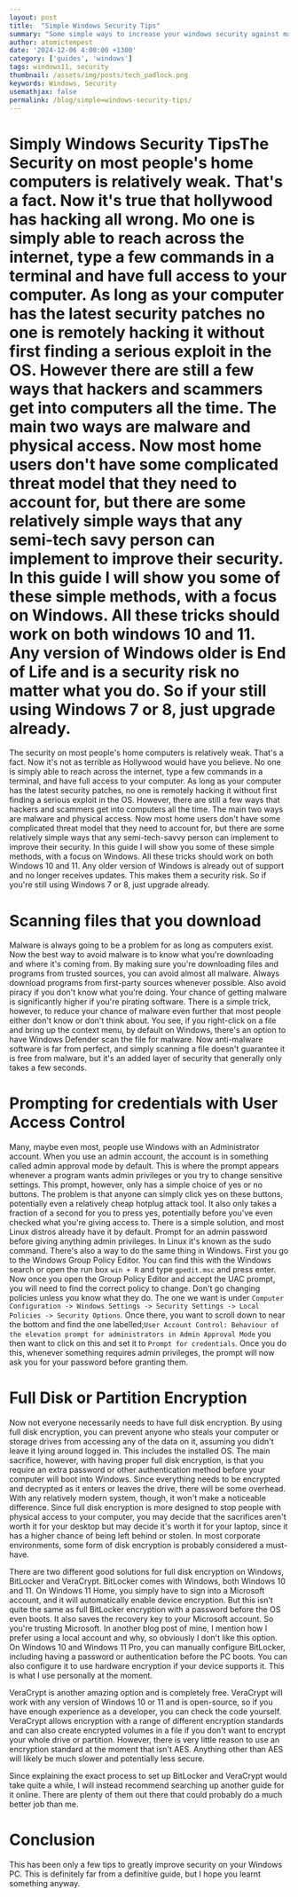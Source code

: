 ```yaml
---
layout: post
title:  "Simple Windows Security Tips"
summary: "Some simple ways to increase your windows security against malware, hackers and more."
author: atomictempest
date: '2024-12-06 4:00:00 +1300'
category: ['guides', 'windows']
tags: windows11, security
thumbnail: /assets/img/posts/tech_padlock.png
keywords: Windows, Security
usemathjax: false
permalink: /blog/simple=windows-security-tips/
---
```


# Simply Windows Security TipsThe Security on most people's home computers is relatively weak. That's a fact. Now it's true that hollywood has hacking all wrong. Mo one is simply able to reach across the internet, type a few commands in a terminal and have full access to your computer. As long as your computer has the latest security patches no one is remotely hacking it without first finding a serious exploit in the OS. However there are still a few ways that hackers and scammers get into computers all the time. The main two ways are malware and physical access. Now most home users don't have some complicated threat model that they need to account for, but there are some relatively simple ways that any semi-tech savy person can implement to improve their security. In this guide I will show you some of these simple methods, with a focus on Windows. All these tricks should work on both windows 10 and 11. Any version of Windows older is End of Life and is a security risk no matter what you do. So if your still using Windows 7 or 8, just upgrade already.

The security on most people's home computers is relatively weak. That's a fact. Now it's not as terrible as Hollywood would have you believe. No one is simply able to reach across the internet, type a few commands in a terminal, and have full access to your computer. As long as your computer has the latest security patches, no one is remotely hacking it without first finding a serious exploit in the OS. However, there are still a few ways that hackers and scammers get into computers all the time. The main two ways are malware and physical access. Now most home users don't have some complicated threat model that they need to account for, but there are some relatively simple ways that any semi-tech-savvy person can implement to improve their security. In this guide I will show you some of these simple methods, with a focus on Windows. All these tricks should work on both Windows 10 and 11. Any older version of Windows is already out of support and no longer receives updates. This makes them a security risk. So if you're still using Windows 7 or 8, just upgrade already.

# Scanning files that you download

Malware is always going to be a problem for as long as computers exist. Now the best way to avoid malware is to know what you're downloading and where it's coming from. By making sure you're downloading files and programs from trusted sources, you can avoid almost all malware. Always download programs from first-party sources whenever possible. Also avoid piracy if you don't know what you're doing. Your chance of getting malware is significantly higher if you're pirating software. There is a simple trick, however, to reduce your chance of malware even further that most people either don't know or don't think about. You see, if you right-click on a file and bring up the context menu, by default on Windows, there's an option to have Windows Defender scan the file for malware. Now anti-malware software is far from perfect, and simply scanning a file doesn't guarantee it is free from malware, but it's an added layer of security that generally only takes a few seconds.

# Prompting for credentials with User Access Control

Many, maybe even most, people use Windows with an Administrator account. When you use an admin account, the account is in something called admin approval mode by default. This is where the prompt appears whenever a program wants admin privileges or you try to change sensitive settings. This prompt, however, only has a simple choice of yes or no buttons. The problem is that anyone can simply click yes on these buttons, potentially even a relatively cheap hotplug attack tool. It also only takes a fraction of a second for you to press yes, potentially before you've even checked what you're giving access to. There is a simple solution, and most Linux distros already have it by default. Prompt for an admin password before giving anything admin privileges. In Linux it's known as the sudo command. There's also a way to do the same thing in Windows. First you go to the Windows Group Policy Editor. You can find this with the Windows search or open the run box `win + R` and type `gpedit.msc` and press enter. Now once you open the Group Policy Editor and accept the UAC prompt, you will need to find the correct policy to change. Don't go changing policies unless you know what they do. The one we want is under `Computer Configuration -> Windows Settings -> Security Settings -> Local Policies -> Security Options`. Once there, you want to scroll down to near the bottom and find the one labelled;`User Account Control: Behaviour of the elevation prompt for administrators in Admin Approval Mode` you then want to click on this and set it to `Prompt for credentials`. Once you do this, whenever something requires admin privileges, the prompt will now ask you for your password before granting them.

# Full Disk or Partition Encryption

Now not everyone necessarily needs to have full disk encryption. By using full disk encryption, you can prevent anyone who steals your computer or storage drives from accessing any of the data on it, assuming you didn't leave it lying around logged in. This includes the installed OS. The main sacrifice, however, with having proper full disk encryption, is that you require an extra password or other authentication method before your computer will boot into Windows. Since everything needs to be encrypted and decrypted as it enters or leaves the drive, there will be some overhead. With any relatively modern system, though, it won't make a noticeable difference. Since full disk encryption is more designed to stop people with physical access to your computer, you may decide that the sacrifices aren't worth it for your desktop but may decide it's worth it for your laptop, since it has a higher chance of being left behind or stolen. In most corporate environments, some form of disk encryption is probably considered a must-have.

There are two different good solutions for full disk encryption on Windows, BitLocker and VeraCrypt. BitLocker comes with Windows, both Windows 10 and 11. On Windows 11 Home, you simply have to sign into a Microsoft account, and it will automatically enable device encryption. But this isn't quite the same as full BitLocker encryption with a password before the OS even boots. It also saves the recovery key to your Microsoft account. So you're trusting Microsoft. In another blog post of mine, I mention how I prefer using a local account and why, so obviously I don't like this option. On Windows 10 and Windows 11 Pro, you can manually configure BitLocker, including having a password or authentication before the PC boots. You can also configure it to use hardware encryption if your device supports it. This is what I use personally at the moment.

VeraCrypt is another amazing option and is completely free. VeraCrypt will work with any version of Windows 10 or 11 and is open-source, so if you have enough experience as a developer, you can check the code yourself. VeraCrypt allows encryption with a range of different encryption standards and can also create encrypted volumes in a file if you don't want to encrypt your whole drive or partition. However, there is very little reason to use an encryption standard at the moment that isn't AES. Anything other than AES will likely be much slower and potentially less secure.

Since explaining the exact process to set up BitLocker and VeraCrypt would take quite a while, I will instead recommend searching up another guide for it online. There are plenty of them out there that could probably do a much better job than me.

# Conclusion

This has been only a few tips to greatly improve security on your Windows PC. This is definitely far from a definitive guide, but I hope you learnt something anyway.